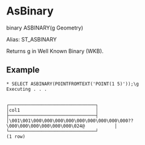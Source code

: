 # AsBinary #

binary ASBINARY(g Geometry)

Alias: ST_ASBINARY

Returns g in Well Known Binary (WKB).

## Example ##

    * SELECT ASBINARY(POINTFROMTEXT('POINT(1 5)'));\g 
    Executing . . .


    ┌────────────────────────────────┐
    │col1                            │
    ├────────────────────────────────┤
    │\001\001\000\000\000\000\000\000\000\000\000??\000\000\000\000\000\000\024@           │
    └────────────────────────────────┘
    (1 row)
